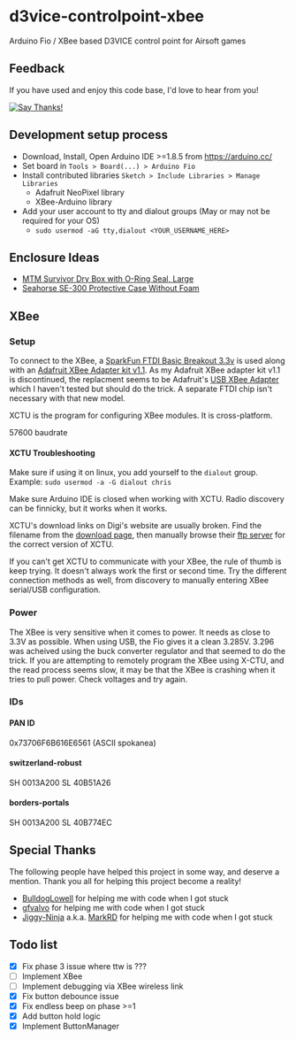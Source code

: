 # d3vice-controlpoint-xbee
Arduino Fio / XBee based D3VICE control point for Airsoft games

## Feedback

If you have used and enjoy this code base, I'd love to hear from you!

[![Say Thanks!](https://img.shields.io/badge/Say%20Thanks-!-1EAEDB.svg)](https://saythanks.io/to/insanity54)


## Development setup process

  * Download, Install, Open Arduino IDE >=1.8.5 from https://arduino.cc/
  * Set board in `Tools > Board(...) > Arduino Fio`
  * Install contributed libraries `Sketch > Include Libraries > Manage Libraries`
    * Adafruit NeoPixel library
    * XBee-Arduino library
  * Add your user account to tty and dialout groups (May or may not be required for your OS)
    * `sudo usermod -aG tty,dialout <YOUR_USERNAME_HERE>`

## Enclosure Ideas

  * [MTM Survivor Dry Box with O-Ring Seal, Large](https://www.amazon.com/MTM-Survivor-Ring-Orange-Large/dp/B002KENWZY/ref=pd_rhf_ee_s_cp_0_3?_encoding=UTF8&pd_rd_i=B002KENWZY&pd_rd_r=DREY47809SR4JA75TENW&pd_rd_w=tL9qp&pd_rd_wg=YghNF&psc=1&refRID=DREY47809SR4JA75TENW)
  * [Seahorse SE-300 Protective Case Without Foam](https://www.amazon.com/Seahorse-Protective-Case-without-Orange/dp/B001A1TR1Q/ref=sr_1_14?ie=UTF8&qid=1509563510&sr=8-14&keywords=waterproof+case)


## XBee

### Setup

To connect to the XBee, a [SparkFun FTDI Basic Breakout 3.3v](https://www.sparkfun.com/products/9873) is used along with an [Adafruit XBee Adapter kit v1.1](https://www.adafruit.com/product/126). As my Adafruit XBee adapter kit v1.1 is discontinued, the replacment seems to be Adafruit's [USB XBee Adapter](https://www.adafruit.com/product/247) which I haven't tested but should do the trick. A separate FTDI chip isn't necessary with that new model.

XCTU is the program for configuring XBee modules. It is cross-platform.

57600 baudrate

#### XCTU Troubleshooting

Make sure if using it on linux, you add yourself to the `dialout` group. Example: `sudo usermod -a -G dialout chris`

Make sure Arduino IDE is closed when working with XCTU. Radio discovery can be finnicky, but it works when it works.

XCTU's download links on Digi's website are usually broken. Find the filename from the [download page](https://www.digi.com/products/xbee-rf-solutions/xctu-software/xctu#productsupport-drivers), then manually browse their [ftp server](ftp://ftp1.digi.com/support/utilities/) for the correct version of XCTU.

If you can't get XCTU to communicate with your XBee, the rule of thumb is keep trying. It doesn't always work the first or second time. Try the different connection methods as well, from discovery to manually entering XBee serial/USB configuration.


### Power

The XBee is very sensitive when it comes to power. It needs as close to 3.3V as possible. When using USB, the Fio gives it a clean 3.285V. 3.296 was acheived using the buck converter regulator and that seemed to do the trick. If you are attempting to remotely program the XBee using X-CTU, and the read process seems slow, it may be that the XBee is crashing when it tries to pull power. Check voltages and try again.

### IDs

#### PAN ID

0x73706F6B616E6561 (ASCII spokanea)

#### switzerland-robust

SH 0013A200
SL 40B51A26

#### borders-portals

SH 0013A200
SL 40B774EC

## Special Thanks

The following people have helped this project in some way, and deserve a mention. Thank you all for helping this project become a reality!

  * [BulldogLowell](https://forum.arduino.cc/index.php?action=profile;u=258955) for helping me with code when I got stuck
  * [gfvalvo](https://forum.arduino.cc/index.php?action=profile;u=557197) for helping me with code when I got stuck
  * [Jiggy-Ninja](https://forum.arduino.cc/index.php?action=profile;u=53253) a.k.a. [MarkRD](https://hackaday.io/MarkRD) for helping me with code when I got stuck

## Todo list

  * [x] Fix phase 3 issue where ttw is ???
  * [ ] Implement XBee
  * [ ] Implement debugging via XBee wireless link
  * [x] Fix button debounce issue
  * [x] Fix endless beep on phase >=1
  * [x] Add button hold logic
  * [x] Implement ButtonManager
